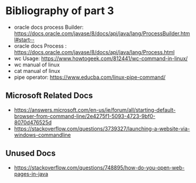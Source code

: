 # Bibliography of part 3

+ oracle docs process Builder: https://docs.oracle.com/javase/8/docs/api/java/lang/ProcessBuilder.html#start--
+ oracle docs Process : https://docs.oracle.com/javase/8/docs/api/java/lang/Process.html
+ wc Usage: https://www.howtogeek.com/812441/wc-command-in-linux/
+ wc manual of linux
+ cat manual of linux
+ pipe operator: https://www.educba.com/linux-pipe-command/

## Microsoft Related Docs
+ https://answers.microsoft.com/en-us/ie/forum/all/starting-default-browser-from-command-line/2e4275f1-5093-4723-9bf0-8070d476525d
+ https://stackoverflow.com/questions/3739327/launching-a-website-via-windows-commandline


## Unused Docs
+ https://stackoverflow.com/questions/748895/how-do-you-open-web-pages-in-java
